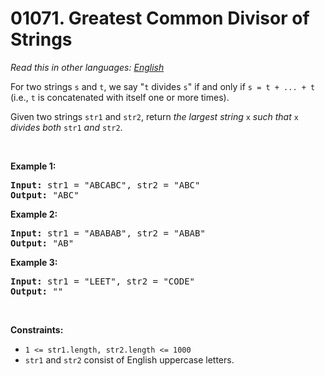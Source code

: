 # 01071. Greatest Common Divisor of Strings

  _Read this in other languages:_
    [_English_](README.md)

<p>For two strings <code>s</code> and <code>t</code>, we say &quot;<code>t</code> divides <code>s</code>&quot; if and only if <code>s = t + ... + t</code> (i.e., <code>t</code> is concatenated with itself one or more times).</p>

<p>Given two strings <code>str1</code> and <code>str2</code>, return <em>the largest string </em><code>x</code><em> such that </em><code>x</code><em> divides both </em><code>str1</code><em> and </em><code>str2</code>.</p>

<p>&nbsp;</p>
<p><strong>Example 1:</strong></p>

<pre>
<strong>Input:</strong> str1 = &quot;ABCABC&quot;, str2 = &quot;ABC&quot;
<strong>Output:</strong> &quot;ABC&quot;
</pre>

<p><strong>Example 2:</strong></p>

<pre>
<strong>Input:</strong> str1 = &quot;ABABAB&quot;, str2 = &quot;ABAB&quot;
<strong>Output:</strong> &quot;AB&quot;
</pre>

<p><strong>Example 3:</strong></p>

<pre>
<strong>Input:</strong> str1 = &quot;LEET&quot;, str2 = &quot;CODE&quot;
<strong>Output:</strong> &quot;&quot;
</pre>

<p>&nbsp;</p>
<p><strong>Constraints:</strong></p>

<ul>
	<li><code>1 &lt;= str1.length, str2.length &lt;= 1000</code></li>
	<li><code>str1</code> and <code>str2</code> consist of English uppercase letters.</li>
</ul>
